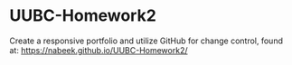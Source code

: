 # UUBC-Homework2

Create a responsive portfolio and utilize GitHub for change control, found at: https://nabeek.github.io/UUBC-Homework2/
